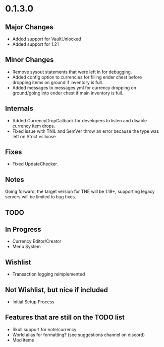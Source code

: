 # 0.1.3.0

## Major Changes
- Added support for VaultUnlocked
- Added support for 1.21

## Minor Changes
- Remove sysout statements that were left in for debugging.
- Added config option to currencies for filling ender chest before dropping items on ground if inventory is full.
- Added messages to messages.yml for currency dropping on ground/going into ender chest if main inventory is full.

## Internals
- Added CurrencyDropCallback for developers to listen and disable currency item drops.
- Fixed issue with TNIL and SemVer throw an error because the type was left on Strict vs loose

## Fixes
- Fixed UpdateChecker.

## Notes

Going forward, the target version for TNE will be 1.19+, supporting legacy servers will be limited to bug fixes.

## TODO

## In Progress
- Currency Editor/Creator
- Menu System

## Wishlist
- Transaction logging reimplemented

## Not Wishlist, but nice if included
- Initial Setup Process

## Features that are still on the TODO list
- Skull support for note/currency
- World alias for formatting? (see suggestions channel on discord)
- Mod items